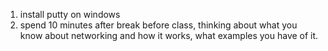 1. install putty on windows
2. spend 10 minutes after break before class, thinking about what you know about networking and how it works, what examples you have of it. 
